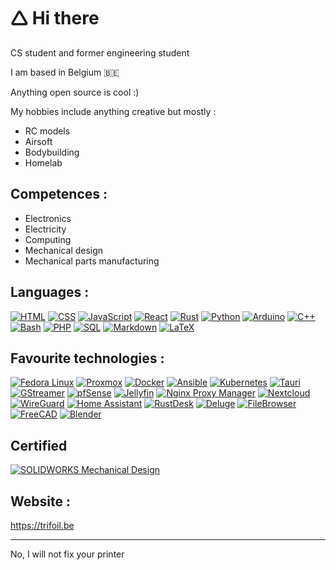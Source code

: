 # 🛆 Hi there 

CS student and former engineering student

I am based in Belgium 🇧🇪

Anything open source is cool :)

My hobbies include anything creative but mostly :   

* RC models
* Airsoft
* Bodybuilding
* Homelab

## Competences :

* Electronics
* Electricity
* Computing
* Mechanical design
* Mechanical parts manufacturing

## Languages :

[![HTML](https://img.shields.io/badge/HTML-E34F26?style=for-the-badge&logo=html5&logoColor=white)](https://developer.mozilla.org/en-US/docs/Web/HTML)
[![CSS](https://img.shields.io/badge/CSS-1572B6?style=for-the-badge&logo=css3&logoColor=white)](https://developer.mozilla.org/en-US/docs/Web/CSS)
[![JavaScript](https://img.shields.io/badge/JavaScript-FFD000?style=for-the-badge&logo=javascript&logoColor=black)](https://developer.mozilla.org/en-US/docs/Web/JavaScript)
[![React](https://img.shields.io/badge/React-61DAFB?style=for-the-badge&logo=react&logoColor=black)](https://reactjs.org/)
[![Rust](https://img.shields.io/badge/Rust-000000?style=for-the-badge&logo=rust&logoColor=white)](https://www.rust-lang.org/)
[![Python](https://img.shields.io/badge/Python-3776AB?style=for-the-badge&logo=python&logoColor=white)](https://www.python.org/)
[![Arduino](https://img.shields.io/badge/Arduino-00979D?style=for-the-badge&logo=arduino&logoColor=white)](https://www.arduino.cc/)
[![C++](https://img.shields.io/badge/C++-00599C?style=for-the-badge&logo=c%2B%2B&logoColor=white)](https://isocpp.org/)
[![Bash](https://img.shields.io/badge/Bash-4EAA25?style=for-the-badge&logo=gnu-bash&logoColor=white)](https://www.gnu.org/software/bash/)
[![PHP](https://img.shields.io/badge/PHP-777BB4?style=for-the-badge&logo=php&logoColor=white)](https://www.php.net/)
[![SQL](https://img.shields.io/badge/SQL-4479A1?style=for-the-badge&logo=mysql&logoColor=white)](https://en.wikipedia.org/wiki/SQL)
[![Markdown](https://img.shields.io/badge/Markdown-000000?style=for-the-badge&logo=markdown&logoColor=white)](https://www.markdownguide.org/)
[![LaTeX](https://img.shields.io/badge/LaTeX-008080?style=for-the-badge&logo=latex&logoColor=white)](https://www.latex-project.org/)



## Favourite technologies :

[![Fedora Linux](https://img.shields.io/badge/Fedora_Linux-51A2DA?style=for-the-badge&logo=fedora&logoColor=white)](https://getfedora.org/)
[![Proxmox](https://img.shields.io/badge/Proxmox-E57000?style=for-the-badge&logo=proxmox&logoColor=white)](https://www.proxmox.com/)
[![Docker](https://img.shields.io/badge/Docker-2496ED?style=for-the-badge&logo=docker&logoColor=white)](https://www.docker.com/)
[![Ansible](https://img.shields.io/badge/Ansible-EE0000?style=for-the-badge&logo=ansible&logoColor=white)](https://www.ansible.com/)
[![Kubernetes](https://img.shields.io/badge/Kubernetes-326CE5?style=for-the-badge&logo=kubernetes&logoColor=white)](https://kubernetes.io/)
[![Tauri](https://img.shields.io/badge/Tauri-FFC131?style=for-the-badge&logo=tauri&logoColor=black)](https://tauri.app/)
[![GStreamer](https://img.shields.io/badge/GStreamer-FF7800?style=for-the-badge&logo=gstreamer&logoColor=white)](https://gstreamer.freedesktop.org/)
[![pfSense](https://img.shields.io/badge/pfSense-212121?style=for-the-badge&logo=pfsense&logoColor=white)](https://www.pfsense.org/)
[![Jellyfin](https://img.shields.io/badge/Jellyfin-00A4DC?style=for-the-badge&logo=jellyfin&logoColor=white)](https://jellyfin.org/)
[![Nginx Proxy Manager](https://img.shields.io/badge/Nginx_Proxy_Manager-009639?style=for-the-badge&logo=nginx&logoColor=white)](https://nginxproxymanager.com/)
[![Nextcloud](https://img.shields.io/badge/Nextcloud-0082C9?style=for-the-badge&logo=nextcloud&logoColor=white)](https://nextcloud.com/)
[![WireGuard](https://img.shields.io/badge/WireGuard-88171A?style=for-the-badge&logo=wireguard&logoColor=white)](https://www.wireguard.com/)
[![Home Assistant](https://img.shields.io/badge/Home_Assistant-41BDF5?style=for-the-badge&logo=home-assistant&logoColor=white)](https://www.home-assistant.io/)
[![RustDesk](https://img.shields.io/badge/RustDesk-000000?style=for-the-badge&logo=rustdesk&logoColor=white)](https://rustdesk.com/)
[![Deluge](https://img.shields.io/badge/Deluge-00BFFF?style=for-the-badge&logo=deluge&logoColor=white)](https://deluge-torrent.org/)
[![FileBrowser](https://img.shields.io/badge/FileBrowser-4CAF50?style=for-the-badge&logo=filebrowser&logoColor=white)](https://filebrowser.org/)
[![FreeCAD](https://img.shields.io/badge/FreeCAD-2C3E50?style=for-the-badge&logo=freecad&logoColor=white)](https://www.freecad.org/)
[![Blender](https://img.shields.io/badge/Blender-F5792A?style=for-the-badge&logo=blender&logoColor=white)](https://www.blender.org/)

## Certified

[![SOLIDWORKS Mechanical Design](https://img.shields.io/badge/SOLIDWORKS%20Mechanical%20Design-004D80?style=for-the-badge&logo=solidworks&logoColor=white)](https://www.solidworks.com/)


## Website :

https://trifoil.be




---

No, I will not fix your printer
